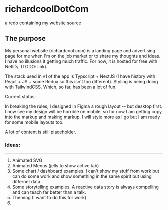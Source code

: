 # richardcoolDotCom
a redo containing my website source

## The purpose

My personal website (richardcool.com) is a landing page and advertising page for me when I'm on the job market or to share my thoughts and ideas.  I have no illusions it getting much traffic.  For now, it is hosted for free with Netlify. (TODO: link).

The stack used in v1 of the app is Typscript + NextJS (I have history with React + JS + some Redux so this isn't too different). Styling is being doing with TailwindCSS. Which, so far, has been a lot of fun.  

Current status:

In breaking the rules, I designed in Figma a rough layout -- but desktop first.  I now see my design will be horrible on mobile, so for now I am getting copy into the markup and making markup. I will style more as I go but I am ready for some mobile layouts too. 

A lot of content is still placeholder.


### Ideas:
------------
1. Animated SVG 
2. Animated Menus (jelly to show active tab)
3. Some chart / dashboard examples.  I can't show my stuff from work but can do some work and show something in the same spirit but using differnet data
4. Some storytelling examples.  A reactive data story is always compelling and can teach far better than a talk.
5. Theming (I want to do this for work)
6. 
